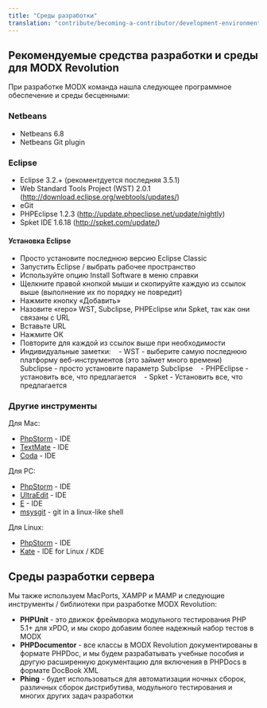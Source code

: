 ```yaml
---
title: "Среды разработки"
translation: "contribute/becoming-a-contributor/development-environments"
---
```


## Рекомендуемые средства разработки и среды для MODX Revolution

При разработке MODX команда нашла следующее программное обеспечение и среды бесценными:

### Netbeans

- Netbeans 6.8
- Netbeans Git plugin

### Eclipse

- Eclipse 3.2.+ (рекоментдуется последняя 3.5.1)
- Web Standard Tools Project (WST) 2.0.1 (<http://download.eclipse.org/webtools/updates/>)
- eGit
- PHPEclipse 1.2.3 (<http://update.phpeclipse.net/update/nightly>)
- Spket IDE 1.6.18 (<http://spket.com/update/>)

#### Установка Eclipse

- Просто установите последнюю версию Eclipse Classic
- Запустить Eclipse / выбрать рабочее пространство
- Используйте опцию Install Software в меню справки
- Щелкните правой кнопкой мыши и скопируйте каждую из ссылок выше (выполнение их по порядку не повредит)
- Нажмите кнопку «Добавить»
- Назовите «repo» WST, Subclipse, PHPEclipse или Spket, так как они связаны с URL
- Вставьте URL
- Нажмите ОК
- Повторите для каждой из ссылок выше при необходимости
- Индивидуальные заметки:
   - WST - выберите самую последнюю платформу веб-инструментов (это займет много времени)
   Subclipse - просто установите параметр Subclipse
   - PHPEclipse - установить все, что предлагается
   - Spket - Установить все, что предлагается

### Другие инструменты

Для Mac:

- [PhpStorm](http://www.jetbrains.com/phpstorm/) - IDE
- [TextMate](http://macromates.com/) - IDE
- [Coda](http://www.panic.com/coda/) - IDE

Для PC:

- [PhpStorm](http://www.jetbrains.com/phpstorm/) - IDE
- [UltraEdit](http://www.ultraedit.com/) - IDE
- [E](http://www.e-texteditor.com/) - IDE
- [msysgit](http://code.google.com/p/msysgit/) - git in a linux-like shell

Для Linux:

- [PhpStorm](http://www.jetbrains.com/phpstorm/) - IDE
- [Kate](http://kate-editor.org/) - IDE for Linux / KDE

## Среды разработки сервера

Мы также используем MacPorts, XAMPP и MAMP и следующие инструменты / библиотеки при разработке MODX Revolution:

- **PHPUnit** - это движок фреймворка модульного тестирования PHP 5.1+ для xPDO, и мы скоро добавим более надежный набор тестов в MODX
- **PHPDocumentor** - все классы в MODX Revolution документированы в формате PHPDoc, и мы будем разрабатывать учебные пособия и другую расширенную документацию для включения в PHPDocs в формате DocBook XML
- **Phing** - будет использоваться для автоматизации ночных сборок, различных сборок дистрибутива, модульного тестирования и многих других задач разработки